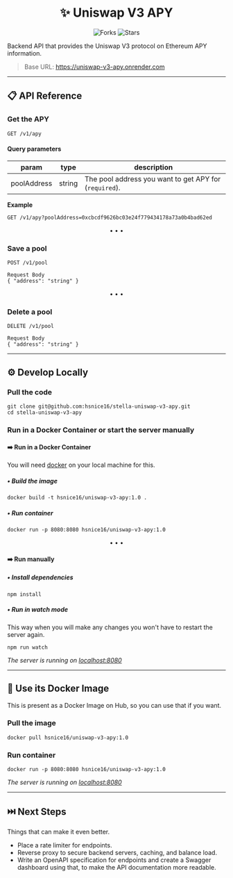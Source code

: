 <div align="center">

# ✨ Uniswap V3 APY

![Forks](https://img.shields.io/github/forks/hsnice16/stella-uniswap-v3-apy)
![Stars](https://img.shields.io/github/stars/hsnice16/stella-uniswap-v3-apy)

</div>

Backend API that provides the Uniswap V3 protocol on Ethereum APY information.

> Base URL: https://uniswap-v3-apy.onrender.com

---

## 📋 API Reference

### Get the APY

```HTTP
GET /v1/apy
```

#### Query parameters

| param       | type   | description                                            |
| ----------- | ------ | ------------------------------------------------------ |
| poolAddress | string | The pool address you want to get APY for (`required`). |

**Example**

```HTTP
GET /v1/apy?poolAddress=0xcbcdf9626bc03e24f779434178a73a0b4bad62ed
```

<div align="center">
• • •
</div>

### Save a pool

```HTTP
POST /v1/pool

Request Body
{ "address": "string" }
```

<div align="center">
• • •
</div>

### Delete a pool

```HTTP
DELETE /v1/pool

Request Body
{ "address": "string" }
```

---

## ⚙️ Develop Locally

### Pull the code

```shell
git clone git@github.com:hsnice16/stella-uniswap-v3-apy.git
cd stella-uniswap-v3-apy
```

### Run in a Docker Container or start the server manually

#### ➡️ Run in a Docker Container

You will need [docker](https://www.docker.com/get-started/) on your local machine for this.

##### • Build the image

```shell
docker build -t hsnice16/uniswap-v3-apy:1.0 .
```

##### • Run container

```shell
docker run -p 8080:8080 hsnice16/uniswap-v3-apy:1.0
```

<div align="center">
• • •
</div>

#### ➡️ Run manually

##### • Install dependencies

```shell
npm install
```

##### • Run in watch mode

This way when you will make any changes you won't have to restart the server again.

```shell
npm run watch
```

_The server is running on [localhost:8080](http://localhost:8080/)_

---

## 🐳 Use its Docker Image

This is present as a Docker Image on Hub, so you can use that if you want.

### Pull the image

```shell
docker pull hsnice16/uniswap-v3-apy:1.0
```

### Run container

```shell
docker run -p 8080:8080 hsnice16/uniswap-v3-apy:1.0
```

_The server is running on [localhost:8080](http://localhost:8080/)_

---

## ⏭️ Next Steps

Things that can make it even better.

- Place a rate limiter for endpoints.
- Reverse proxy to secure backend servers, caching, and balance load.
- Write an OpenAPI specification for endpoints and create a Swagger dashboard using that, to make the API documentation more readable.
